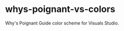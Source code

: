 whys-poignant-vs-colors
=======================

Why's Poignant Guide color scheme for Visuals Studio.

